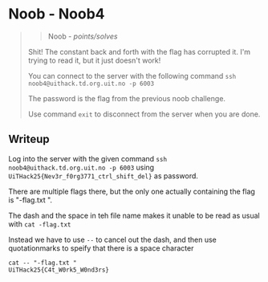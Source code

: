 # Noob - Noob4

> > Noob - *points/solves*
>
> Shit! The constant back and forth with the flag has corrupted it. I'm trying to read it, but it just doesn't work!
> 
> You can connect to the server with the following command `ssh noob4@uithack.td.org.uit.no -p 6003`
> 
> The password is the flag from the previous noob challenge.
> 
> Use command `exit` to disconnect from the server when you are done.

## Writeup

Log into the server with the given command `ssh noob4@uithack.td.org.uit.no -p 6003` using `UiTHack25{Nev3r_f0rg3771_ctrl_shift_del}` as password.

There are multiple flags there, but the only one actually containing the flag is "-flag.txt ".

The dash and the space in teh file name makes it unable to be read as usual with `cat -flag.txt `

Instead we have to use `--` to cancel out the dash, and then use quotationmarks to speify that there is a space character

```
cat -- "-flag.txt "
UiTHack25{C4t_W0rk5_W0nd3rs}
```